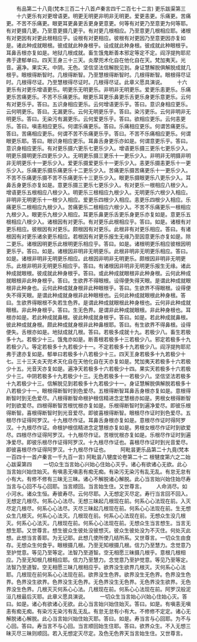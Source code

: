 <!-- { "loadSidebar": true } -->
　　有品第二十八竟(梵本三百二十八首卢秦言四千二百七十二言)
更乐跋渠第三
　　十六更乐有对更增语更。明更无明更非明非无明更。爱更恚更。乐痛更。苦痛更。不苦不乐痛更。眼更耳更鼻更舌更身更意更。何等有对更乃至意更为何等耶。有对更摄几更。乃至意更摄几更乎。有对更几根相应。乃至意更几根相应耶。诸根有对更因有对更此根相应乎。设根有对更相应。彼根有对更因乃至意更因亦复如是。诸此种成就眼根。彼成就此种身根乎。设成就此种身根。彼成就此种眼根乎。耳鼻舌根亦复如是。地狱几根成就。畜生饿鬼断善本邪定等定不定。阎浮提拘耶尼弗于逮郁单曰。四天王身三十三天。炎摩兜术化自在他化自在天。梵加夷天。光音。遍净。果实天。中阴。无色。坚信坚法信解脱见到。身证慧解脱俱解脱成就几根乎。眼根得断智时。几根得断智。乃至慧根得断智时。几根得断智。眼根得尽证时。几根得尽证。乃至慧根得尽证时。几根得尽证。此章义愿具演说。
　　十六更乐有对更乐增语更乐。明更乐无明更乐。非明非无明更乐。爱更乐恚更乐。乐痛更乐苦痛更乐。不苦不乐痛更乐。眼更乐耳更乐鼻更乐舌更乐身更乐意更乐。云何有对更乐乎。答曰。五识身相应更乐。云何增语更乐乎。答曰。意识身相应更乐。云何明更乐。答曰。无漏更乐。云何无明更乐乎。答曰。染污更乐。云何非明非无明更乐。答曰。无染污有漏更乐。云何爱更乐乎。答曰。欲相应更乐。云何恚更乐。答曰。嗔恚相应更乐。何谓乐痛更乐。答曰。乐痛相应更乐。何谓苦痛更乐。答曰。苦痛相应更乐。何谓不苦不乐痛更乐乎。答曰。不苦不乐痛相应更乐。何谓眼更乐耶。答曰。眼识身相应更乐。耳鼻舌身更乐亦如是。何谓意更乐乎。答曰。意识身相应更乐。有对更乐摄六更乐七更乐少入。增语更乐摄三更乐七更乐少入。明更乐摄明更乐四更乐少入。无明更乐摄三更乐十一更乐少入。非明非无明摄非明非无明更乐十一更乐少入。爱更乐摄爱更乐十一更乐少入。恚更乐摄恚更乐十一更乐少入。乐痛更乐摄乐痛更乐十二更乐少入。苦痛更乐摄苦痛更乐十一更乐少入。不苦不乐痛更乐摄不苦不乐痛更乐十三更乐少入。眼更乐摄眼更乐八更乐少入。耳鼻舌身更乐亦复如是。意更乐摄三更乐七更乐少入。有对更乐一根相应八根少入。增语更乐五根相应八根少入。明更乐三根相应九根少入。无明更乐六根少入相应。非明非无明更乐十一根少入相应。爱更乐四根少入相应。恚更乐四根少入相应。乐痛更乐二根相应九根少入。苦痛更乐二根相应六根少入。不苦不乐痛更乐一根相应九根少入。眼更乐九根少入相应。耳更乐鼻更乐舌更乐身更乐亦复如是。意更乐五根相应八根少入。诸根因有对更乐。有对更乐此根相应乎。答曰。如是。诸根有对更乐相应。彼根因有对更乐。颇根因有对更乐。此根非有对更乐相应。答曰。有诸根因有对更乐诸余更乐相应。若根因有对更乐报生无缘乃至因意更乐亦复如是。除二更乐。诸根因明更乐此根明更乐相应乎。答曰。如是。诸根明更乐相应彼根因明更乐乎。答曰。如是。诸根因非明非无明更乐。此根非明非无明更乐相应。答曰。如是。诸根非明非无明更乐相应。此根因非明非无明更乐。颇根因非明非无明更乐。此根非明非无明更乐相应乎。答曰。有诸根因非明非无明更乐报生无缘。诸此种成就眼根。彼成就此种身根乎。答曰。或此种成就眼根非此种身根。云何此种成就眼根非此种身根乎。答曰。生欲界不得眼根。设得便失得天眼。是谓此种成就眼根非此种身也。云何此种成就身根非此种眼根乎。答曰。生欲界不得眼根。设得便失不得天眼。是谓此种成就身根非此种眼根也。云何此种成就眼根此种身根。答曰。生欲界得眼根不失若生色界。是谓此种成就眼根此种身根也。云何非此种成就眼根。非此种身根乎。答曰。生无色界。是谓非此种成就眼根。非此种身根也。耳根亦如是。若此种成就鼻根。彼此种成就身根乎。答曰。如是。若此种成就鼻根。彼此种成就身根。颇此种成就身根非此种鼻根耶。答曰。有生欲界不得鼻根。设得便失。舌根亦如是。地狱成就几根。答曰。若极多成就十九。若极少八。畜生若极多十九。若极少十三。饿鬼亦如是。断善根若极多十三若极少八。邪定若极多十九若极少八。等定若极多十九若极少十一。不定若极多十九若极少八。阎浮提拘耶尼弗于逮亦复如是。郁单曰若极多十八若极少十三。四天王身若极多十九若极少十七。三十三天炎天兜术天化自在天他化自在天亦复如是。梵加夷天若极多十六若极少十五。光音天亦复如是。遍净天若极多十六若极少十四。果实天若极多十六若极少十三。中阴若极多十九若极少十三。无色若极多十一若极少八。坚信坚法若极多十九若极少十三。信解脱见到若极多十九若极少十一。身证慧解脱俱解脱若极多十八若极少十一。眼根得断智时到色爱尽。五根得断智耳鼻舌身根亦复如是。意根得断智时到无色爱尽。八根得断智命根护根信精进念定慧根亦如是。男根女根得断智时到欲爱尽。四根得断智苦根忧根亦复如是。乐根得断智时到遍净爱尽。即彼乐根得断智。喜根得断智时到光音爱尽。即彼喜根得断智。眼根尽作证时到色爱尽。五根尽作证得阿罗汉。十九根尽作证。耳鼻舌身根亦复如是。意根尽作证时得阿罗汉。十九根尽作证。命根护根信精进念定慧根亦复如是。男根女根尽作证时到欲爱尽。四根尽作证得阿罗汉。十九根尽作证。苦根忧根亦复如是。乐根尽作证时到遍净爱尽。即彼乐根尽作证得阿罗汉。十九根尽作证也。喜根尽作证时到光音爱尽。即彼喜根尽作证得阿罗汉。十九根尽作证也。
　　阿毗昙更乐品第二十九竟(梵本一百四十一首卢秦言一千九百一言)
阿毗昙八犍度论卷第二十二
根犍度第六之二始心跋渠第四
　　一切众生当言始心兴始心住始心灭乎。诸心有欲诸心无欲。此心当言始兴始住始灭。有嗔恚无嗔恚有痴无痴。有染污无染污有乱无乱。有怠无怠有小有大。有修不修有三昧无三昧。诸心不解脱诸心解脱。此心当言始兴始住始尽寿当言与心回不与心回耶。当言顺回。当言始生住。又世尊言。
　　人命消尽。如小河水。诸众生恒。寿彼寿尽。云何尽耶。入无想定灭尽定。寿行当言回不回入。无想定几根尽。何系心心法尽。无想三昧起几根现在前。何系心心法现在前。入灭尽定几根尽。何系心心法尽。灭尽三昧起几根现在前。何系心心法现在前。生无想众生几根灭。何系心心法灭。几根现在前。何系心心法现在前。无想众生没几根灭。何系心心法灭。几根现在前。何系心心法现在前。无想众生当言想生。当言无想生耶。又世尊言。想生彼众生彼处没彼想灭。彼众生彼处没为不灭住。何处灭此想。此想当言善耶。为无记耶。此想几使所使几结所系。又世尊言。一切众生由食存。无想众生何食乎。眼根摄几根。乃至无知根摄几根。信力乃至慧力。念觉意乃至护觉意。等见乃至等定。法智乃至道智。空无相愿三昧摄几根乎。意根几根相应。乃至无知根几根相应耶。信力乃至慧力。念觉意乃至护觉意。等见乃至等定。法智乃至道智。空无相愿三昧几根相应乎。欲界没生欲界几根灭。灭何系心心法耶。几根现在前何系心心法现在前。欲界没生色界。欲界没生无色界。色界没生色界。色界没生欲界。色界没生无色界。无色界没生无色界。无色界没生欲界。无色界没生色界。几根灭灭何系心心法。几根现在前。何系心心法现在前。阿罗汉般泥洹几根最后灭耶。此章义愿具演说。
　　一切众生当言始心兴始心住始心灭。答曰。如是。诸心有欲诸心无欲。此心当言始兴始住始灭。答曰。如是。有嗔恚无嗔恚有痴无痴。有染污无染污有乱无乱。有怠无怠有小有大。不修修不定定。诸心无解脱诸心解脱。此心当言始兴始住始灭耶。答曰。如是。寿当言与心回耶。为不与心回。答曰。寿当言不与心回。当言顺回始生住耶。答曰。欲界众生。不入无想三昧灭尽三昧则顺回。若入无想定灭尽定。及色无色界天当言始生住。又世尊言。
